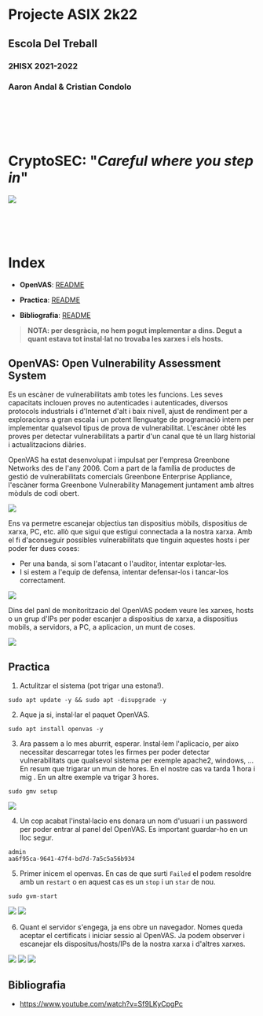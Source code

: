 # __Projecte ASIX 2k22__
## __Escola Del Treball__
### __2HISX 2021-2022__
### __Aaron Andal & Cristian Condolo__


<br>
<br>
<br>
<br>

# __CryptoSEC__: "_Careful where you step in_"


![](https://github.com/KeshiKiD03/asixproject2k22/blob/main/Photos/CryptoSECLogo.png?raw=true)




<br>
<br>
<br>





# Index

* **OpenVAS**: [README](#descripcióbiografia)

* **Practica**: [README](#practica)

* **Bibliografia**: [README](#bibliografia)

> **NOTA: per desgràcia, no hem pogut implementar a dins. Degut a quant estava tot instal·lat no trovaba les xarxes i els hosts.** 

## __OpenVAS__: Open Vulnerability Assessment System 

Es un escàner de vulnerabilitats amb totes les funcions. Les seves capacitats inclouen proves no autenticades i autenticades, diversos protocols industrials i d'Internet d'alt i baix nivell, ajust de rendiment per a exploracions a gran escala i un potent llenguatge de programació intern per implementar qualsevol tipus de prova de vulnerabilitat.
L'escàner obté les proves per detectar vulnerabilitats a partir d'un canal que té un llarg historial i actualitzacions diàries.

OpenVAS ha estat desenvolupat i impulsat per l'empresa Greenbone Networks des de l'any 2006. Com a part de la família de productes de gestió de vulnerabilitats comercials Greenbone Enterprise Appliance, l'escàner forma Greenbone Vulnerability Management juntament amb altres mòduls de codi obert.

![](./Photos/OpenVAS.png)

Ens va permetre escanejar objectius tan dispositius mòbils, dispositius de xarxa, PC, etc. allò que sigui que estigui connectada a la nostra xarxa. Amb el fi d'aconseguir possibles vulnerabilitats que tinguin aquestes hosts i per poder fer dues coses:
- Per una banda, si som l'atacant o l'auditor, intentar explotar-les.
- I si estem a l'equip de defensa, intentar defensar-los i tancar-los correctament.

![](./Photos/openvas-exemple_structure.png)

Dins del panl de monitoritzacio del OpenVAS podem veure les xarxes, hosts o un grup d'IPs per poder escanjer a dispositius de xarxa, a dispositius mobils, a servidors, a PC, a aplicacion, un munt de coses.

![](./Photos/openvas-exemple_dashboard.png)

## __Practica__

1. Actulitzar el sistema (pot trigar una estona!).

``sudo apt update -y && sudo apt -disupgrade -y``

2. Aque ja si, instal·lar el paquet OpenVAS.

``sudo apt install openvas -y``

3. Ara passem a lo mes aburrit, esperar. Instal·lem l'aplicacio, per aixo necessitar descarregar totes les firmes per poder detectar vulnerabilitats que qualsevol sistema per exemple apache2, windows, ... En resum que trigarar un mun de hores. En el nostre cas va tarda 1 hora i mig . En un altre exemple va trigar 3 hores.

``sudo gmv setup``

![](./Photos/openvas-ins01(1).png)

4. Un cop acabat l'instal·lacio ens donara un nom d'usuari i un password per poder entrar al panel del OpenVAS. Es important guardar-ho en un lloc segur.

````
admin
aa6f95ca-9641-47f4-bd7d-7a5c5a56b934
````

5. Primer inicem el openvas. En cas de que surti ``Failed`` el podem resoldre amb un ``restart`` o en aquest cas es un ``stop`` i un ``star`` de nou.

``sudo gvm-start``

![](./Photos/openvas-ins01(2).png)
![](./Photos/openvas-ins02.png)

6. Quant el servidor s'engega, ja ens obre un navegador. Nomes queda aceptar el certificats i iniciar sessio al OpenVAS. Ja podem observer i escanejar els dispositus/hosts/IPs de la nostra xarxa i d'altres xarxes.

![](./Photos/openvas-dashboard01.png)
![](./Photos/openvas-dashboard02.png)
![](./Photos/openvas-dashboard03.png)

## __Bibliografia__
- https://www.youtube.com/watch?v=Sf9LKyCpgPc